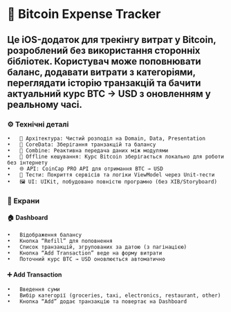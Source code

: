 # 📲 Bitcoin Expense Tracker

## Це iOS-додаток для трекінгу витрат у Bitcoin, розроблений без використання сторонніх бібліотек. Користувач може поповнювати баланс, додавати витрати з категоріями, переглядати історію транзакцій та бачити актуальний курс BTC → USD з оновленням у реальному часі.


### ⚙️ Технічні деталі
	•	🧠 Архітектура: Чистий розподіл на Domain, Data, Presentation
	•	🧱 CoreData: Зберігання транзакцій та балансу
	•	🔁 Combine: Реактивна передача даних між модулями
	•	💾 Offline кешування: Курс Bitcoin зберігається локально для роботи без інтернету
	•	🌐 API: CoinCap PRO API для отримання BTC → USD
	•	🧪 Тести: Покриття сервісів та логіки ViewModel через Unit-тести
	•	🖼 UI: UIKit, побудовано повністю програмно (без XIB/Storyboard)


### 📱 Екрани

#### 🏠 Dashboard
	•	Відображення балансу
	•	Кнопка “Refill” для поповнення
	•	Список транзакцій, згрупованих за датою (з пагінацією)
	•	Кнопка “Add Transaction” веде на форму витрати
	•	Поточний курс BTC → USD оновлюється автоматично

#### ➕ Add Transaction
	•	Введення суми
	•	Вибір категорії (groceries, taxi, electronics, restaurant, other)
	•	Кнопка “Add” додає транзакцію та повертає на Dashboard
